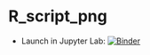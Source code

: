 # R_script_png
- Launch in Jupyter Lab: [![Binder](http://mybinder.org/badge.svg)](http://mybinder.org/v2/gh/Hemasivakumar89/R_script_png/main?urlpath=lab)
